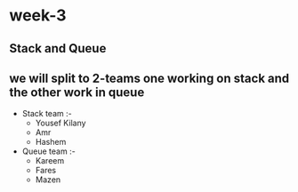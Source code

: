 # week-3
## Stack and Queue
we will split to 2-teams one working on stack and the other work in queue
-
- Stack team :-
    - Yousef Kilany
    - Amr
    - Hashem
- Queue team :-
    - Kareem 
    - Fares
    - Mazen
